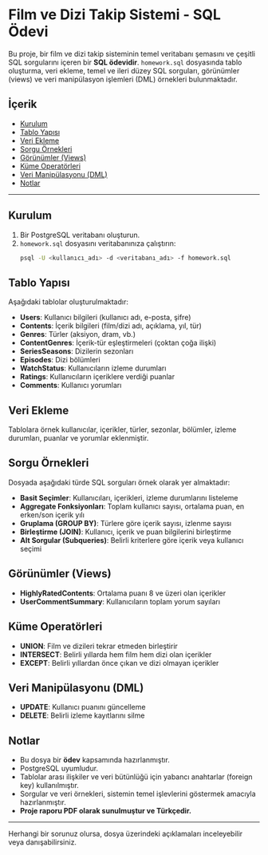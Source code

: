 # Film ve Dizi Takip Sistemi - SQL Ödevi

Bu proje, bir film ve dizi takip sisteminin temel veritabanı şemasını ve çeşitli SQL sorgularını içeren bir **SQL ödevidir**. `homework.sql` dosyasında tablo oluşturma, veri ekleme, temel ve ileri düzey SQL sorguları, görünümler (views) ve veri manipülasyon işlemleri (DML) örnekleri bulunmaktadır.

## İçerik

- [Kurulum](#kurulum)
- [Tablo Yapısı](#tablo-yapısı)
- [Veri Ekleme](#veri-ekleme)
- [Sorgu Örnekleri](#sorgu-örnekleri)
- [Görünümler (Views)](#görünümler-views)
- [Küme Operatörleri](#küme-operatörleri)
- [Veri Manipülasyonu (DML)](#veri-manipülasyonu-dml)
- [Notlar](#notlar)

---

## Kurulum

1. Bir PostgreSQL veritabanı oluşturun.
2. `homework.sql` dosyasını veritabanınıza çalıştırın:
   ```sh
   psql -U <kullanıcı_adı> -d <veritabanı_adı> -f homework.sql
   ```

## Tablo Yapısı

Aşağıdaki tablolar oluşturulmaktadır:

- **Users**: Kullanıcı bilgileri (kullanıcı adı, e-posta, şifre)
- **Contents**: İçerik bilgileri (film/dizi adı, açıklama, yıl, tür)
- **Genres**: Türler (aksiyon, dram, vb.)
- **ContentGenres**: İçerik-tür eşleştirmeleri (çoktan çoğa ilişki)
- **SeriesSeasons**: Dizilerin sezonları
- **Episodes**: Dizi bölümleri
- **WatchStatus**: Kullanıcıların izleme durumları
- **Ratings**: Kullanıcıların içeriklere verdiği puanlar
- **Comments**: Kullanıcı yorumları

## Veri Ekleme

Tablolara örnek kullanıcılar, içerikler, türler, sezonlar, bölümler, izleme durumları, puanlar ve yorumlar eklenmiştir.

## Sorgu Örnekleri

Dosyada aşağıdaki türde SQL sorguları örnek olarak yer almaktadır:

- **Basit Seçimler**: Kullanıcıları, içerikleri, izleme durumlarını listeleme
- **Aggregate Fonksiyonları**: Toplam kullanıcı sayısı, ortalama puan, en erken/son içerik yılı
- **Gruplama (GROUP BY)**: Türlere göre içerik sayısı, izlenme sayısı
- **Birleştirme (JOIN)**: Kullanıcı, içerik ve puan bilgilerini birleştirme
- **Alt Sorgular (Subqueries)**: Belirli kriterlere göre içerik veya kullanıcı seçimi

## Görünümler (Views)

- **HighlyRatedContents**: Ortalama puanı 8 ve üzeri olan içerikler
- **UserCommentSummary**: Kullanıcıların toplam yorum sayıları

## Küme Operatörleri

- **UNION**: Film ve dizileri tekrar etmeden birleştirir
- **INTERSECT**: Belirli yıllarda hem film hem dizi olan içerikler
- **EXCEPT**: Belirli yıllardan önce çıkan ve dizi olmayan içerikler

## Veri Manipülasyonu (DML)

- **UPDATE**: Kullanıcı puanını güncelleme
- **DELETE**: Belirli izleme kayıtlarını silme

## Notlar

- Bu dosya bir **ödev** kapsamında hazırlanmıştır.
- PostgreSQL uyumludur.
- Tablolar arası ilişkiler ve veri bütünlüğü için yabancı anahtarlar (foreign key) kullanılmıştır.
- Sorgular ve veri örnekleri, sistemin temel işlevlerini göstermek amacıyla hazırlanmıştır.
- **Proje raporu PDF olarak sunulmuştur ve Türkçedir.**

---

Herhangi bir sorunuz olursa, dosya üzerindeki açıklamaları inceleyebilir veya danışabilirsiniz.
